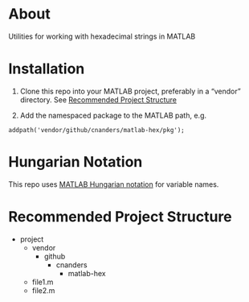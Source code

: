 # About

Utilities for working with hexadecimal strings in MATLAB

# Installation

1. Clone this repo into your MATLAB project, preferably in a “vendor” directory. See [Recommended Project Structure](#project-structure)

2. Add the namespaced package to the MATLAB path, e.g.

```
addpath('vendor/github/cnanders/matlab-hex/pkg');
```

# Hungarian Notation

This repo uses [MATLAB Hungarian notation](https://github.com/cnanders/matlab-hungarian) for variable names.  

<a name="project-structure"></a>
# Recommended Project Structure

- project
	- vendor
		- github
			- cnanders	
				- matlab-hex
	- file1.m
	- file2.m